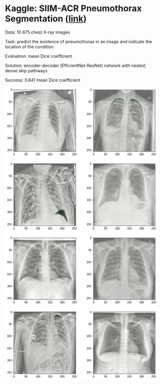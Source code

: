 # Kaggle: SIIM-ACR Pneumothorax Segmentation ([link](https://www.kaggle.com/c/siim-acr-pneumothorax-segmentation))

Data: 10 675 chest X-ray images

Task: predict the existence of pneumothorax in an image and indicate the location of the condition

Evaluation: mean Dice coefficient

Solution: encoder-decoder (EfficientNet-ResNet) network with nested, dense skip pathways

Success: 0.841 mean Dice coefficient

![](predictions.png)
